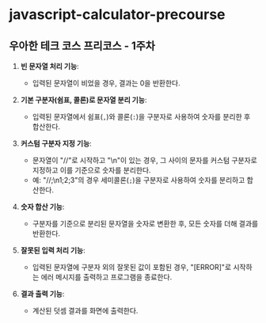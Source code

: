 # javascript-calculator-precourse

## 우아한 테크 코스 프리코스 - 1주차

1. **빈 문자열 처리 기능**:

    - 입력된 문자열이 비었을 경우, 결과는 0을 반환한다.

2. **기본 구분자(쉼표, 콜론)로 문자열 분리 기능**:

    - 입력된 문자열에서 쉼표(`,`)와 콜론(`:`)을 구분자로 사용하여 숫자를 분리한 후 합산한다.

3. **커스텀 구분자 지정 기능**:

    - 문자열이 "//"로 시작하고 "\n"이 있는 경우, 그 사이의 문자를 커스텀 구분자로 지정하고 이를 기준으로 숫자를 분리한다.
    - 예: "//;\n1;2;3"의 경우 세미콜론(`;`)을 구분자로 사용하여 숫자를 분리하고 합산한다.

4. **숫자 합산 기능**:

    - 구분자를 기준으로 분리된 문자열을 숫자로 변환한 후, 모든 숫자를 더해 결과를 반환한다.

5. **잘못된 입력 처리 기능**:

    - 입력된 문자열에 구분자 외의 잘못된 값이 포함된 경우, "[ERROR]"로 시작하는 에러 메시지를 출력하고 프로그램을 종료한다.

6. **결과 출력 기능**:
    - 계산된 덧셈 결과를 화면에 출력한다.

